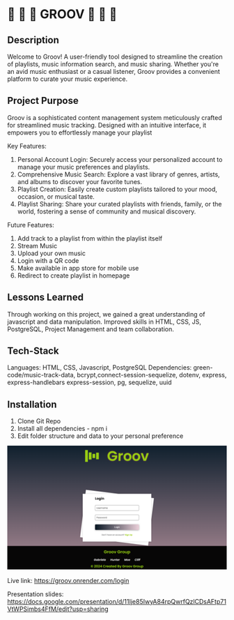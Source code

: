# 🍒 🎵 🎸 GROOV 🍒 🎵 🎸

## Description
Welcome to Groov! A user-friendly tool designed to streamline the creation of playlists, music information search, and music sharing. Whether you're an avid music enthusiast or a casual listener, Groov provides a convenient platform to curate your music experience.

## Project Purpose
Groov is a sophisticated content management system meticulously crafted for streamlined music tracking. Designed with an intuitive interface, it empowers you to effortlessly manage your playlist

Key Features:
1. Personal Account Login: Securely access your personalized account to manage your music preferences and playlists.
2. Comprehensive Music Search: Explore a vast library of genres, artists, and albums to discover your favorite tunes.
3. Playlist Creation: Easily create custom playlists tailored to your mood, occasion, or musical taste.
4. Playlist Sharing: Share your curated playlists with friends, family, or the world, fostering a sense of community and musical discovery.

Future Features:
1. Add track to a playlist from within the playlist itself
2. Stream Music
3. Upload your own music 
4. Login with a QR code
5. Make available in app store for mobile use
6. Redirect to create playlist in homepage

## Lessons Learned
Through working on this project, we gained a great understanding of javascript and data manipulation. Improved skills in HTML, CSS, JS, PostgreSQL, Project Management and team collaboration.

## Tech-Stack
Languages: HTML, CSS, Javascript, PostgreSQL
Dependencies: green-code/music-track-data, bcrypt,connect-session-sequelize, dotenv, express, express-handlebars express-session, pg, sequelize, uuid

## Installation 
1. Clone Git Repo
2. Install all dependencies - npm i
3. Edit folder structure and data to your personal preference
 
![Mock-up of login page ](/assets/Login%20page.png)

Live link: https://groov.onrender.com/login

Presentation slides: https://docs.google.com/presentation/d/11Ije85IwyA84rpQwrfQzlCDsAFtp71VtWPSimbs4FfM/edit?usp=sharing
